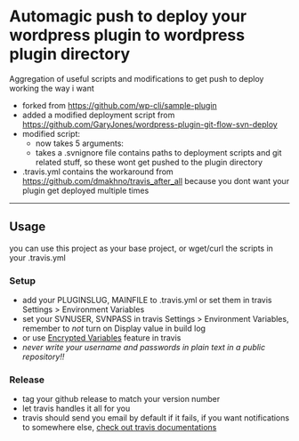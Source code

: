 # Automagic push to deploy your wordpress plugin to wordpress plugin directory

Aggregation of useful scripts and modifications to get push to deploy working the way i want 

- forked from https://github.com/wp-cli/sample-plugin
- added a modified deployment script from https://github.com/GaryJones/wordpress-plugin-git-flow-svn-deploy
- modified script:
    - now takes 5 arguments: <Plugin Slug> <Main File> <Tag Version> <SVN Username> <SVN Password>
    - takes a .svnignore file contains paths to deployment scripts and git related stuff, so these wont get pushed to the plugin directory
- .travis.yml contains the workaround from https://github.com/dmakhno/travis_after_all because you dont want your plugin get deployed multiple times

---

## Usage
you can use this project as your base project, or wget/curl the scripts in your .travis.yml

### Setup
- add your PLUGINSLUG, MAINFILE to .travis.yml or set them in travis Settings > Environment Variables
- set your SVNUSER, SVNPASS in travis Settings > Environment Variables, remember to *not* turn on Display value in build log
- or use [Encrypted Variables](https://docs.travis-ci.com/user/environment-variables#Encrypted-Variables) feature in travis
- *never write your username and passwords in plain text in a public repository!!*

### Release
- tag your github release to match your version number
- let travis handles it all for you
- travis should send you email by default if it fails, if you want notifications to somewhere else, [check out travis documentations](https://docs.travis-ci.com/user/notifications/)